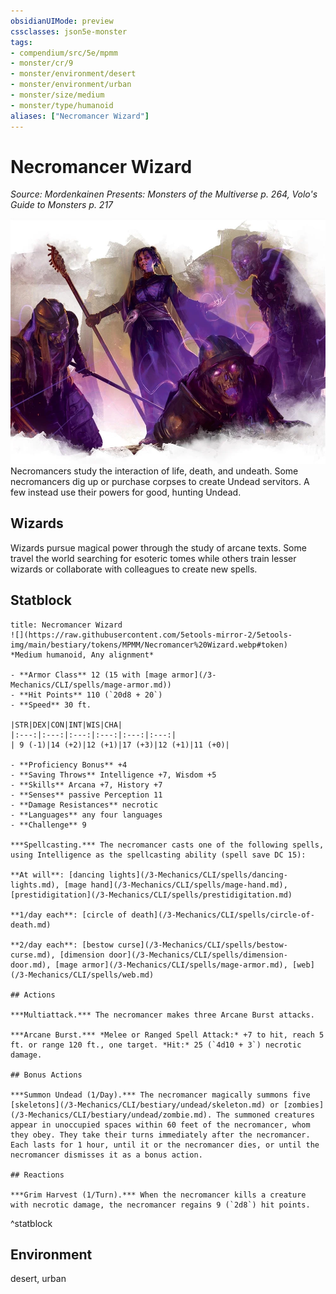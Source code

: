 ```yaml
---
obsidianUIMode: preview
cssclasses: json5e-monster
tags:
- compendium/src/5e/mpmm
- monster/cr/9
- monster/environment/desert
- monster/environment/urban
- monster/size/medium
- monster/type/humanoid
aliases: ["Necromancer Wizard"]
---
```

# Necromancer Wizard
*Source: Mordenkainen Presents: Monsters of the Multiverse p. 264, Volo's Guide to Monsters p. 217*  

![](https://raw.githubusercontent.com/5etools-mirror-2/5etools-img/main/bestiary/MPMM/Necromancer%20Wizard.webp#right)  
Necromancers study the interaction of life, death, and undeath. Some necromancers dig up or purchase corpses to create Undead servitors. A few instead use their powers for good, hunting Undead.

## Wizards

Wizards pursue magical power through the study of arcane texts. Some travel the world searching for esoteric tomes while others train lesser wizards or collaborate with colleagues to create new spells.


## Statblock

```ad-statblock
title: Necromancer Wizard
![](https://raw.githubusercontent.com/5etools-mirror-2/5etools-img/main/bestiary/tokens/MPMM/Necromancer%20Wizard.webp#token)
*Medium humanoid, Any alignment*

- **Armor Class** 12 (15 with [mage armor](/3-Mechanics/CLI/spells/mage-armor.md))
- **Hit Points** 110 (`20d8 + 20`) 
- **Speed** 30 ft.

|STR|DEX|CON|INT|WIS|CHA|
|:---:|:---:|:---:|:---:|:---:|:---:|
| 9 (-1)|14 (+2)|12 (+1)|17 (+3)|12 (+1)|11 (+0)|

- **Proficiency Bonus** +4
- **Saving Throws** Intelligence +7, Wisdom +5
- **Skills** Arcana +7, History +7
- **Senses** passive Perception 11
- **Damage Resistances** necrotic
- **Languages** any four languages
- **Challenge** 9

***Spellcasting.*** The necromancer casts one of the following spells, using Intelligence as the spellcasting ability (spell save DC 15):

**At will**: [dancing lights](/3-Mechanics/CLI/spells/dancing-lights.md), [mage hand](/3-Mechanics/CLI/spells/mage-hand.md), [prestidigitation](/3-Mechanics/CLI/spells/prestidigitation.md)

**1/day each**: [circle of death](/3-Mechanics/CLI/spells/circle-of-death.md)

**2/day each**: [bestow curse](/3-Mechanics/CLI/spells/bestow-curse.md), [dimension door](/3-Mechanics/CLI/spells/dimension-door.md), [mage armor](/3-Mechanics/CLI/spells/mage-armor.md), [web](/3-Mechanics/CLI/spells/web.md)

## Actions

***Multiattack.*** The necromancer makes three Arcane Burst attacks.

***Arcane Burst.*** *Melee or Ranged Spell Attack:* +7 to hit, reach 5 ft. or range 120 ft., one target. *Hit:* 25 (`4d10 + 3`) necrotic damage.

## Bonus Actions

***Summon Undead (1/Day).*** The necromancer magically summons five [skeletons](/3-Mechanics/CLI/bestiary/undead/skeleton.md) or [zombies](/3-Mechanics/CLI/bestiary/undead/zombie.md). The summoned creatures appear in unoccupied spaces within 60 feet of the necromancer, whom they obey. They take their turns immediately after the necromancer. Each lasts for 1 hour, until it or the necromancer dies, or until the necromancer dismisses it as a bonus action.

## Reactions

***Grim Harvest (1/Turn).*** When the necromancer kills a creature with necrotic damage, the necromancer regains 9 (`2d8`) hit points. 
```
^statblock

## Environment

desert, urban